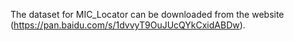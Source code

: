 The dataset for MIC_Locator can be downloaded from the website (https://pan.baidu.com/s/1dvvyT9OuJUcQYkCxidABDw).
